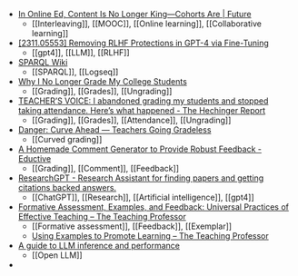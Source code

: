 - [In Online Ed, Content Is No Longer King—Cohorts Are | Future](https://future.com/cohort-based-courses/)
	- [[Interleaving]], [[MOOC]], [[Online learning]], [[Collaborative learning]]
- [[2311.05553] Removing RLHF Protections in GPT-4 via Fine-Tuning](https://arxiv.org/abs/2311.05553)
	- [[gpt4]], [[LLM]], [[RLHF]]
- [SPARQL Wiki](https://kvistgaard.github.io/sparql/#/page/sparql%20wiki)
	- [[SPARQL]], [[Logseq]]
- [Why I No Longer Grade My College Students](https://gradingforgrowth.com/p/why-i-no-longer-grade-my-college)
	- [[Grading]], [[Grades]], [[Ungrading]]
- [TEACHER’S VOICE: I abandoned grading my students and stopped taking attendance. Here’s what happened - The Hechinger Report](https://hechingerreport.org/teachers-voice-i-abandoned-grading-my-students-and-stopped-taking-attendance-heres-what-happened/)
	- [[Grading]], [[Grades]], [[Attendance]], [[Ungrading]]
- [Danger: Curve Ahead — Teachers Going Gradeless](https://www.teachersgoinggradeless.com/blog/danger-curve-ahead)
	- [[Curved grading]]
- [A Homemade Comment Generator to Provide Robust Feedback - Eductive](https://eductive.ca/en/resource/a-homemade-comment-generator-to-provide-robust-feedback/)
	- [[Grading]], [[Comment]], [[Feedback]]
- [ResearchGPT - Research Assistant for finding papers and getting citations backed answers.](https://www.researchgpt.com/)
	- [[ChatGPT]], [[Research]], [[Artificial intelligence]], [[gpt4]]
- [Formative Assessment, Examples, and Feedback: Universal Practices of Effective Teaching – The Teaching Professor](https://www.teachingprofessor.com/free-article/formative-assessment-examples-and-feedback-universal-practices-of-effective-teaching/)
	- [[Formative assessment]], [[Feedback]], [[Exemplar]]
	- [Using Examples to Promote Learning – The Teaching Professor](https://www.teachingprofessor.com/topics/teaching-strategies/using-examples-to-promote-learning/)
- [A guide to LLM inference and performance](https://www.baseten.co/blog/llm-transformer-inference-guide/)
	- [[Open LLM]]
-